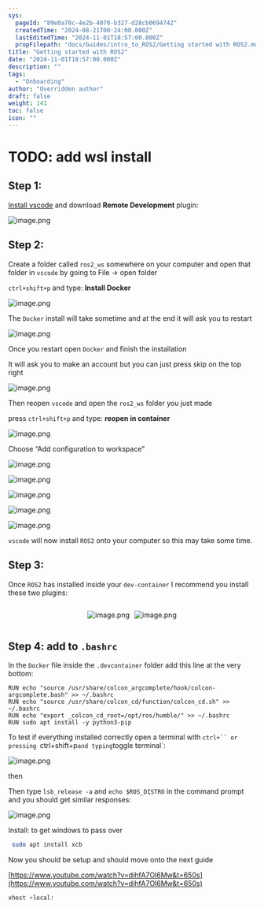 ```yaml
---
sys:
  pageId: "89e0a78c-4e2b-4070-b327-d28cb0694742"
  createdTime: "2024-08-21T00:24:00.000Z"
  lastEditedTime: "2024-11-01T18:57:00.000Z"
  propFilepath: "docs/Guides/intro_to_ROS2/Getting started with ROS2.md"
title: "Getting started with ROS2"
date: "2024-11-01T18:57:00.000Z"
description: ""
tags:
  - "Onboarding"
author: "Overridden author"
draft: false
weight: 141
toc: false
icon: ""
---
```


# TODO: add wsl install

## Step 1:

[Install vscode](https://code.visualstudio.com/download) and download **Remote Development** plugin:

![image.png](https://prod-files-secure.s3.us-west-2.amazonaws.com/d518164a-d88e-44d1-a4ee-3adb3bd8bce0/efb52993-1881-4a40-b95e-6f020334f022/image.png?X-Amz-Algorithm=AWS4-HMAC-SHA256&X-Amz-Content-Sha256=UNSIGNED-PAYLOAD&X-Amz-Credential=ASIAZI2LB4663YUOIVFG%2F20250328%2Fus-west-2%2Fs3%2Faws4_request&X-Amz-Date=20250328T131812Z&X-Amz-Expires=3600&X-Amz-Security-Token=IQoJb3JpZ2luX2VjEPX%2F%2F%2F%2F%2F%2F%2F%2F%2F%2FwEaCXVzLXdlc3QtMiJGMEQCIHRPzD1qybH3tszcnZj2l%2BY67wrHLq5Ml%2FrbbVR2lqfeAiAvdT6zdV%2Fb5%2BgCrqUOagDLEU2PLJAU4e1R%2BfMZwE%2F0%2Fyr%2FAwheEAAaDDYzNzQyMzE4MzgwNSIMzUVSKcD80PlQLt5dKtwDiYWksJ3eTnAocHC6%2BQ07CvSsj2UCSXIWxhAjjXce5fJiPJ56rXi5wPbDoTyAPWwUUJaumxzjM%2Bodo%2BmHpVIktghcfLypsA9mAwuOwTBt1ApVjeVhJ6uxakyWJTrBZDrRZVEKyhMUgttLTGCOz3snrnAylhmsoV4UTZXU5s%2FWw74D9yDbsEzZMC0DBF%2Bdy3U%2F2CUjFuQ8AbyHz8%2FJ8KH%2FU%2FeR1c55EnykyqzGqwyIeIVF0lOd4UpzqblKRjT7ncPlfNnZPy3DWpM%2F9rKlHfH289P%2BpeDocpqm0JGF2M65pbnaWNSrDnFpiSyWmK6cMrWo9pwi8XA96Ps79KxPCJdmX5DM2sjjkwFdzXvOs6uPakPqJmuG5XcO9%2BY24fKVaOYXBQ6Gls%2F9srwLLmerYFOlP14NyXQFgtxqF6Yswd%2FLfD8XrGeFwOQLUTHxy1XxfX3k5gChpqd%2FTgkQY3h3TOHDed8yEj81TViOe8NlKOdmfA%2Bv6dectmi8BRrjOtevj2Q28D7Xx3NRwWdVg2OnPJgBKly9PUdJE3Bh7vaxO0coTN8rO8RoHHmZbwVcC247kmGNI%2FXmNZSPnXmBoM%2B8d3Xg04%2FbO0hY49oD5ITX955nGbM1%2F4%2F3o%2Fi2JAFZsxww%2FrCavwY6pgHir1zUFYBhbTLLvZGi20%2B5SXxfwOmK55GfXrEnxYEmHyNyEJkB0f4JtvmlweN8V1HzfNr%2Bc26FFaPzOMWDQcpwQgowhThhQ6v2YPaW%2FM6npH3cIr8j9IpO2g9ZPiKsr%2FvrnJqeHM2sLg648DGrW%2Fo2htjva3Sq5TvXcA1zYXF%2F6ScYmizAtfNdVHRzGRo4%2FOGwHm%2BUZAtMuBspLJBAJbxpaeup%2BZ%2Fo&X-Amz-Signature=69c9ea681652c1581f46f1bf1abc7566b9de81dbc4183d7d3992458183771f26&X-Amz-SignedHeaders=host&x-id=GetObject)

## Step 2:

Create a folder called `ros2_ws` somewhere on your computer and open that folder in `vscode` by going to File → open folder 

`ctrl+shift+p` and type: **Install Docker**

![image.png](https://prod-files-secure.s3.us-west-2.amazonaws.com/d518164a-d88e-44d1-a4ee-3adb3bd8bce0/2269dc0e-1cd5-47ff-bceb-c04ad9b2eab0/image.png?X-Amz-Algorithm=AWS4-HMAC-SHA256&X-Amz-Content-Sha256=UNSIGNED-PAYLOAD&X-Amz-Credential=ASIAZI2LB4663YUOIVFG%2F20250328%2Fus-west-2%2Fs3%2Faws4_request&X-Amz-Date=20250328T131812Z&X-Amz-Expires=3600&X-Amz-Security-Token=IQoJb3JpZ2luX2VjEPX%2F%2F%2F%2F%2F%2F%2F%2F%2F%2FwEaCXVzLXdlc3QtMiJGMEQCIHRPzD1qybH3tszcnZj2l%2BY67wrHLq5Ml%2FrbbVR2lqfeAiAvdT6zdV%2Fb5%2BgCrqUOagDLEU2PLJAU4e1R%2BfMZwE%2F0%2Fyr%2FAwheEAAaDDYzNzQyMzE4MzgwNSIMzUVSKcD80PlQLt5dKtwDiYWksJ3eTnAocHC6%2BQ07CvSsj2UCSXIWxhAjjXce5fJiPJ56rXi5wPbDoTyAPWwUUJaumxzjM%2Bodo%2BmHpVIktghcfLypsA9mAwuOwTBt1ApVjeVhJ6uxakyWJTrBZDrRZVEKyhMUgttLTGCOz3snrnAylhmsoV4UTZXU5s%2FWw74D9yDbsEzZMC0DBF%2Bdy3U%2F2CUjFuQ8AbyHz8%2FJ8KH%2FU%2FeR1c55EnykyqzGqwyIeIVF0lOd4UpzqblKRjT7ncPlfNnZPy3DWpM%2F9rKlHfH289P%2BpeDocpqm0JGF2M65pbnaWNSrDnFpiSyWmK6cMrWo9pwi8XA96Ps79KxPCJdmX5DM2sjjkwFdzXvOs6uPakPqJmuG5XcO9%2BY24fKVaOYXBQ6Gls%2F9srwLLmerYFOlP14NyXQFgtxqF6Yswd%2FLfD8XrGeFwOQLUTHxy1XxfX3k5gChpqd%2FTgkQY3h3TOHDed8yEj81TViOe8NlKOdmfA%2Bv6dectmi8BRrjOtevj2Q28D7Xx3NRwWdVg2OnPJgBKly9PUdJE3Bh7vaxO0coTN8rO8RoHHmZbwVcC247kmGNI%2FXmNZSPnXmBoM%2B8d3Xg04%2FbO0hY49oD5ITX955nGbM1%2F4%2F3o%2Fi2JAFZsxww%2FrCavwY6pgHir1zUFYBhbTLLvZGi20%2B5SXxfwOmK55GfXrEnxYEmHyNyEJkB0f4JtvmlweN8V1HzfNr%2Bc26FFaPzOMWDQcpwQgowhThhQ6v2YPaW%2FM6npH3cIr8j9IpO2g9ZPiKsr%2FvrnJqeHM2sLg648DGrW%2Fo2htjva3Sq5TvXcA1zYXF%2F6ScYmizAtfNdVHRzGRo4%2FOGwHm%2BUZAtMuBspLJBAJbxpaeup%2BZ%2Fo&X-Amz-Signature=57a85f4f5f55300b99469ec74575ef68b37414646cc7257a784c7b1025c0fd6b&X-Amz-SignedHeaders=host&x-id=GetObject)

The `Docker` install will take sometime and at the end it will ask you to restart

![image.png](https://prod-files-secure.s3.us-west-2.amazonaws.com/d518164a-d88e-44d1-a4ee-3adb3bd8bce0/ed233f78-be33-4b1f-b89c-9c346c0e961e/image.png?X-Amz-Algorithm=AWS4-HMAC-SHA256&X-Amz-Content-Sha256=UNSIGNED-PAYLOAD&X-Amz-Credential=ASIAZI2LB4663YUOIVFG%2F20250328%2Fus-west-2%2Fs3%2Faws4_request&X-Amz-Date=20250328T131812Z&X-Amz-Expires=3600&X-Amz-Security-Token=IQoJb3JpZ2luX2VjEPX%2F%2F%2F%2F%2F%2F%2F%2F%2F%2FwEaCXVzLXdlc3QtMiJGMEQCIHRPzD1qybH3tszcnZj2l%2BY67wrHLq5Ml%2FrbbVR2lqfeAiAvdT6zdV%2Fb5%2BgCrqUOagDLEU2PLJAU4e1R%2BfMZwE%2F0%2Fyr%2FAwheEAAaDDYzNzQyMzE4MzgwNSIMzUVSKcD80PlQLt5dKtwDiYWksJ3eTnAocHC6%2BQ07CvSsj2UCSXIWxhAjjXce5fJiPJ56rXi5wPbDoTyAPWwUUJaumxzjM%2Bodo%2BmHpVIktghcfLypsA9mAwuOwTBt1ApVjeVhJ6uxakyWJTrBZDrRZVEKyhMUgttLTGCOz3snrnAylhmsoV4UTZXU5s%2FWw74D9yDbsEzZMC0DBF%2Bdy3U%2F2CUjFuQ8AbyHz8%2FJ8KH%2FU%2FeR1c55EnykyqzGqwyIeIVF0lOd4UpzqblKRjT7ncPlfNnZPy3DWpM%2F9rKlHfH289P%2BpeDocpqm0JGF2M65pbnaWNSrDnFpiSyWmK6cMrWo9pwi8XA96Ps79KxPCJdmX5DM2sjjkwFdzXvOs6uPakPqJmuG5XcO9%2BY24fKVaOYXBQ6Gls%2F9srwLLmerYFOlP14NyXQFgtxqF6Yswd%2FLfD8XrGeFwOQLUTHxy1XxfX3k5gChpqd%2FTgkQY3h3TOHDed8yEj81TViOe8NlKOdmfA%2Bv6dectmi8BRrjOtevj2Q28D7Xx3NRwWdVg2OnPJgBKly9PUdJE3Bh7vaxO0coTN8rO8RoHHmZbwVcC247kmGNI%2FXmNZSPnXmBoM%2B8d3Xg04%2FbO0hY49oD5ITX955nGbM1%2F4%2F3o%2Fi2JAFZsxww%2FrCavwY6pgHir1zUFYBhbTLLvZGi20%2B5SXxfwOmK55GfXrEnxYEmHyNyEJkB0f4JtvmlweN8V1HzfNr%2Bc26FFaPzOMWDQcpwQgowhThhQ6v2YPaW%2FM6npH3cIr8j9IpO2g9ZPiKsr%2FvrnJqeHM2sLg648DGrW%2Fo2htjva3Sq5TvXcA1zYXF%2F6ScYmizAtfNdVHRzGRo4%2FOGwHm%2BUZAtMuBspLJBAJbxpaeup%2BZ%2Fo&X-Amz-Signature=986a76f8c8e962d88baee997dd1c8471f3cdcff0b379e8686b3e018138fbe5cd&X-Amz-SignedHeaders=host&x-id=GetObject)

Once you restart open `Docker` and finish the installation

It will ask you to make an account but you can just press skip on the top right

![image.png](https://prod-files-secure.s3.us-west-2.amazonaws.com/d518164a-d88e-44d1-a4ee-3adb3bd8bce0/21010ad9-1659-4fd9-9f59-9932a09b2a3d/image.png?X-Amz-Algorithm=AWS4-HMAC-SHA256&X-Amz-Content-Sha256=UNSIGNED-PAYLOAD&X-Amz-Credential=ASIAZI2LB4663YUOIVFG%2F20250328%2Fus-west-2%2Fs3%2Faws4_request&X-Amz-Date=20250328T131812Z&X-Amz-Expires=3600&X-Amz-Security-Token=IQoJb3JpZ2luX2VjEPX%2F%2F%2F%2F%2F%2F%2F%2F%2F%2FwEaCXVzLXdlc3QtMiJGMEQCIHRPzD1qybH3tszcnZj2l%2BY67wrHLq5Ml%2FrbbVR2lqfeAiAvdT6zdV%2Fb5%2BgCrqUOagDLEU2PLJAU4e1R%2BfMZwE%2F0%2Fyr%2FAwheEAAaDDYzNzQyMzE4MzgwNSIMzUVSKcD80PlQLt5dKtwDiYWksJ3eTnAocHC6%2BQ07CvSsj2UCSXIWxhAjjXce5fJiPJ56rXi5wPbDoTyAPWwUUJaumxzjM%2Bodo%2BmHpVIktghcfLypsA9mAwuOwTBt1ApVjeVhJ6uxakyWJTrBZDrRZVEKyhMUgttLTGCOz3snrnAylhmsoV4UTZXU5s%2FWw74D9yDbsEzZMC0DBF%2Bdy3U%2F2CUjFuQ8AbyHz8%2FJ8KH%2FU%2FeR1c55EnykyqzGqwyIeIVF0lOd4UpzqblKRjT7ncPlfNnZPy3DWpM%2F9rKlHfH289P%2BpeDocpqm0JGF2M65pbnaWNSrDnFpiSyWmK6cMrWo9pwi8XA96Ps79KxPCJdmX5DM2sjjkwFdzXvOs6uPakPqJmuG5XcO9%2BY24fKVaOYXBQ6Gls%2F9srwLLmerYFOlP14NyXQFgtxqF6Yswd%2FLfD8XrGeFwOQLUTHxy1XxfX3k5gChpqd%2FTgkQY3h3TOHDed8yEj81TViOe8NlKOdmfA%2Bv6dectmi8BRrjOtevj2Q28D7Xx3NRwWdVg2OnPJgBKly9PUdJE3Bh7vaxO0coTN8rO8RoHHmZbwVcC247kmGNI%2FXmNZSPnXmBoM%2B8d3Xg04%2FbO0hY49oD5ITX955nGbM1%2F4%2F3o%2Fi2JAFZsxww%2FrCavwY6pgHir1zUFYBhbTLLvZGi20%2B5SXxfwOmK55GfXrEnxYEmHyNyEJkB0f4JtvmlweN8V1HzfNr%2Bc26FFaPzOMWDQcpwQgowhThhQ6v2YPaW%2FM6npH3cIr8j9IpO2g9ZPiKsr%2FvrnJqeHM2sLg648DGrW%2Fo2htjva3Sq5TvXcA1zYXF%2F6ScYmizAtfNdVHRzGRo4%2FOGwHm%2BUZAtMuBspLJBAJbxpaeup%2BZ%2Fo&X-Amz-Signature=04a6806f43012824300f067c91b118338649cf0ce92eebfc0a155a86195fe2e5&X-Amz-SignedHeaders=host&x-id=GetObject)

Then reopen `vscode` and open the `ros2_ws` folder you just made

press `ctrl+shift+p` and type: **reopen in container**

![image.png](https://prod-files-secure.s3.us-west-2.amazonaws.com/d518164a-d88e-44d1-a4ee-3adb3bd8bce0/4e93b8c2-41ad-488c-8095-c74205196118/image.png?X-Amz-Algorithm=AWS4-HMAC-SHA256&X-Amz-Content-Sha256=UNSIGNED-PAYLOAD&X-Amz-Credential=ASIAZI2LB4663YUOIVFG%2F20250328%2Fus-west-2%2Fs3%2Faws4_request&X-Amz-Date=20250328T131812Z&X-Amz-Expires=3600&X-Amz-Security-Token=IQoJb3JpZ2luX2VjEPX%2F%2F%2F%2F%2F%2F%2F%2F%2F%2FwEaCXVzLXdlc3QtMiJGMEQCIHRPzD1qybH3tszcnZj2l%2BY67wrHLq5Ml%2FrbbVR2lqfeAiAvdT6zdV%2Fb5%2BgCrqUOagDLEU2PLJAU4e1R%2BfMZwE%2F0%2Fyr%2FAwheEAAaDDYzNzQyMzE4MzgwNSIMzUVSKcD80PlQLt5dKtwDiYWksJ3eTnAocHC6%2BQ07CvSsj2UCSXIWxhAjjXce5fJiPJ56rXi5wPbDoTyAPWwUUJaumxzjM%2Bodo%2BmHpVIktghcfLypsA9mAwuOwTBt1ApVjeVhJ6uxakyWJTrBZDrRZVEKyhMUgttLTGCOz3snrnAylhmsoV4UTZXU5s%2FWw74D9yDbsEzZMC0DBF%2Bdy3U%2F2CUjFuQ8AbyHz8%2FJ8KH%2FU%2FeR1c55EnykyqzGqwyIeIVF0lOd4UpzqblKRjT7ncPlfNnZPy3DWpM%2F9rKlHfH289P%2BpeDocpqm0JGF2M65pbnaWNSrDnFpiSyWmK6cMrWo9pwi8XA96Ps79KxPCJdmX5DM2sjjkwFdzXvOs6uPakPqJmuG5XcO9%2BY24fKVaOYXBQ6Gls%2F9srwLLmerYFOlP14NyXQFgtxqF6Yswd%2FLfD8XrGeFwOQLUTHxy1XxfX3k5gChpqd%2FTgkQY3h3TOHDed8yEj81TViOe8NlKOdmfA%2Bv6dectmi8BRrjOtevj2Q28D7Xx3NRwWdVg2OnPJgBKly9PUdJE3Bh7vaxO0coTN8rO8RoHHmZbwVcC247kmGNI%2FXmNZSPnXmBoM%2B8d3Xg04%2FbO0hY49oD5ITX955nGbM1%2F4%2F3o%2Fi2JAFZsxww%2FrCavwY6pgHir1zUFYBhbTLLvZGi20%2B5SXxfwOmK55GfXrEnxYEmHyNyEJkB0f4JtvmlweN8V1HzfNr%2Bc26FFaPzOMWDQcpwQgowhThhQ6v2YPaW%2FM6npH3cIr8j9IpO2g9ZPiKsr%2FvrnJqeHM2sLg648DGrW%2Fo2htjva3Sq5TvXcA1zYXF%2F6ScYmizAtfNdVHRzGRo4%2FOGwHm%2BUZAtMuBspLJBAJbxpaeup%2BZ%2Fo&X-Amz-Signature=a9dc5049dbd161fd95cf83a84aadfef7f480a245f0a305513426b527f6444fa0&X-Amz-SignedHeaders=host&x-id=GetObject)

Choose “Add configuration to workspace”

![image.png](https://prod-files-secure.s3.us-west-2.amazonaws.com/d518164a-d88e-44d1-a4ee-3adb3bd8bce0/9560b282-5060-4989-ba37-97e7b2c22476/image.png?X-Amz-Algorithm=AWS4-HMAC-SHA256&X-Amz-Content-Sha256=UNSIGNED-PAYLOAD&X-Amz-Credential=ASIAZI2LB4663YUOIVFG%2F20250328%2Fus-west-2%2Fs3%2Faws4_request&X-Amz-Date=20250328T131812Z&X-Amz-Expires=3600&X-Amz-Security-Token=IQoJb3JpZ2luX2VjEPX%2F%2F%2F%2F%2F%2F%2F%2F%2F%2FwEaCXVzLXdlc3QtMiJGMEQCIHRPzD1qybH3tszcnZj2l%2BY67wrHLq5Ml%2FrbbVR2lqfeAiAvdT6zdV%2Fb5%2BgCrqUOagDLEU2PLJAU4e1R%2BfMZwE%2F0%2Fyr%2FAwheEAAaDDYzNzQyMzE4MzgwNSIMzUVSKcD80PlQLt5dKtwDiYWksJ3eTnAocHC6%2BQ07CvSsj2UCSXIWxhAjjXce5fJiPJ56rXi5wPbDoTyAPWwUUJaumxzjM%2Bodo%2BmHpVIktghcfLypsA9mAwuOwTBt1ApVjeVhJ6uxakyWJTrBZDrRZVEKyhMUgttLTGCOz3snrnAylhmsoV4UTZXU5s%2FWw74D9yDbsEzZMC0DBF%2Bdy3U%2F2CUjFuQ8AbyHz8%2FJ8KH%2FU%2FeR1c55EnykyqzGqwyIeIVF0lOd4UpzqblKRjT7ncPlfNnZPy3DWpM%2F9rKlHfH289P%2BpeDocpqm0JGF2M65pbnaWNSrDnFpiSyWmK6cMrWo9pwi8XA96Ps79KxPCJdmX5DM2sjjkwFdzXvOs6uPakPqJmuG5XcO9%2BY24fKVaOYXBQ6Gls%2F9srwLLmerYFOlP14NyXQFgtxqF6Yswd%2FLfD8XrGeFwOQLUTHxy1XxfX3k5gChpqd%2FTgkQY3h3TOHDed8yEj81TViOe8NlKOdmfA%2Bv6dectmi8BRrjOtevj2Q28D7Xx3NRwWdVg2OnPJgBKly9PUdJE3Bh7vaxO0coTN8rO8RoHHmZbwVcC247kmGNI%2FXmNZSPnXmBoM%2B8d3Xg04%2FbO0hY49oD5ITX955nGbM1%2F4%2F3o%2Fi2JAFZsxww%2FrCavwY6pgHir1zUFYBhbTLLvZGi20%2B5SXxfwOmK55GfXrEnxYEmHyNyEJkB0f4JtvmlweN8V1HzfNr%2Bc26FFaPzOMWDQcpwQgowhThhQ6v2YPaW%2FM6npH3cIr8j9IpO2g9ZPiKsr%2FvrnJqeHM2sLg648DGrW%2Fo2htjva3Sq5TvXcA1zYXF%2F6ScYmizAtfNdVHRzGRo4%2FOGwHm%2BUZAtMuBspLJBAJbxpaeup%2BZ%2Fo&X-Amz-Signature=5293e6155985bbe9da3021c16edcaf5e9afd0b27d6c2b86e05f6adedcad68d95&X-Amz-SignedHeaders=host&x-id=GetObject)

![image.png](https://prod-files-secure.s3.us-west-2.amazonaws.com/d518164a-d88e-44d1-a4ee-3adb3bd8bce0/2ee63f81-886b-48e8-a553-dc6e5eac99e4/image.png?X-Amz-Algorithm=AWS4-HMAC-SHA256&X-Amz-Content-Sha256=UNSIGNED-PAYLOAD&X-Amz-Credential=ASIAZI2LB4663YUOIVFG%2F20250328%2Fus-west-2%2Fs3%2Faws4_request&X-Amz-Date=20250328T131812Z&X-Amz-Expires=3600&X-Amz-Security-Token=IQoJb3JpZ2luX2VjEPX%2F%2F%2F%2F%2F%2F%2F%2F%2F%2FwEaCXVzLXdlc3QtMiJGMEQCIHRPzD1qybH3tszcnZj2l%2BY67wrHLq5Ml%2FrbbVR2lqfeAiAvdT6zdV%2Fb5%2BgCrqUOagDLEU2PLJAU4e1R%2BfMZwE%2F0%2Fyr%2FAwheEAAaDDYzNzQyMzE4MzgwNSIMzUVSKcD80PlQLt5dKtwDiYWksJ3eTnAocHC6%2BQ07CvSsj2UCSXIWxhAjjXce5fJiPJ56rXi5wPbDoTyAPWwUUJaumxzjM%2Bodo%2BmHpVIktghcfLypsA9mAwuOwTBt1ApVjeVhJ6uxakyWJTrBZDrRZVEKyhMUgttLTGCOz3snrnAylhmsoV4UTZXU5s%2FWw74D9yDbsEzZMC0DBF%2Bdy3U%2F2CUjFuQ8AbyHz8%2FJ8KH%2FU%2FeR1c55EnykyqzGqwyIeIVF0lOd4UpzqblKRjT7ncPlfNnZPy3DWpM%2F9rKlHfH289P%2BpeDocpqm0JGF2M65pbnaWNSrDnFpiSyWmK6cMrWo9pwi8XA96Ps79KxPCJdmX5DM2sjjkwFdzXvOs6uPakPqJmuG5XcO9%2BY24fKVaOYXBQ6Gls%2F9srwLLmerYFOlP14NyXQFgtxqF6Yswd%2FLfD8XrGeFwOQLUTHxy1XxfX3k5gChpqd%2FTgkQY3h3TOHDed8yEj81TViOe8NlKOdmfA%2Bv6dectmi8BRrjOtevj2Q28D7Xx3NRwWdVg2OnPJgBKly9PUdJE3Bh7vaxO0coTN8rO8RoHHmZbwVcC247kmGNI%2FXmNZSPnXmBoM%2B8d3Xg04%2FbO0hY49oD5ITX955nGbM1%2F4%2F3o%2Fi2JAFZsxww%2FrCavwY6pgHir1zUFYBhbTLLvZGi20%2B5SXxfwOmK55GfXrEnxYEmHyNyEJkB0f4JtvmlweN8V1HzfNr%2Bc26FFaPzOMWDQcpwQgowhThhQ6v2YPaW%2FM6npH3cIr8j9IpO2g9ZPiKsr%2FvrnJqeHM2sLg648DGrW%2Fo2htjva3Sq5TvXcA1zYXF%2F6ScYmizAtfNdVHRzGRo4%2FOGwHm%2BUZAtMuBspLJBAJbxpaeup%2BZ%2Fo&X-Amz-Signature=ad2c97b382e1680ba94c979cd86dd99d8db8c361c9eec4d3af4f5f28bef32a18&X-Amz-SignedHeaders=host&x-id=GetObject)

![image.png](https://prod-files-secure.s3.us-west-2.amazonaws.com/d518164a-d88e-44d1-a4ee-3adb3bd8bce0/ae1580b2-b048-407e-aed9-b584224a7a04/image.png?X-Amz-Algorithm=AWS4-HMAC-SHA256&X-Amz-Content-Sha256=UNSIGNED-PAYLOAD&X-Amz-Credential=ASIAZI2LB4663YUOIVFG%2F20250328%2Fus-west-2%2Fs3%2Faws4_request&X-Amz-Date=20250328T131812Z&X-Amz-Expires=3600&X-Amz-Security-Token=IQoJb3JpZ2luX2VjEPX%2F%2F%2F%2F%2F%2F%2F%2F%2F%2FwEaCXVzLXdlc3QtMiJGMEQCIHRPzD1qybH3tszcnZj2l%2BY67wrHLq5Ml%2FrbbVR2lqfeAiAvdT6zdV%2Fb5%2BgCrqUOagDLEU2PLJAU4e1R%2BfMZwE%2F0%2Fyr%2FAwheEAAaDDYzNzQyMzE4MzgwNSIMzUVSKcD80PlQLt5dKtwDiYWksJ3eTnAocHC6%2BQ07CvSsj2UCSXIWxhAjjXce5fJiPJ56rXi5wPbDoTyAPWwUUJaumxzjM%2Bodo%2BmHpVIktghcfLypsA9mAwuOwTBt1ApVjeVhJ6uxakyWJTrBZDrRZVEKyhMUgttLTGCOz3snrnAylhmsoV4UTZXU5s%2FWw74D9yDbsEzZMC0DBF%2Bdy3U%2F2CUjFuQ8AbyHz8%2FJ8KH%2FU%2FeR1c55EnykyqzGqwyIeIVF0lOd4UpzqblKRjT7ncPlfNnZPy3DWpM%2F9rKlHfH289P%2BpeDocpqm0JGF2M65pbnaWNSrDnFpiSyWmK6cMrWo9pwi8XA96Ps79KxPCJdmX5DM2sjjkwFdzXvOs6uPakPqJmuG5XcO9%2BY24fKVaOYXBQ6Gls%2F9srwLLmerYFOlP14NyXQFgtxqF6Yswd%2FLfD8XrGeFwOQLUTHxy1XxfX3k5gChpqd%2FTgkQY3h3TOHDed8yEj81TViOe8NlKOdmfA%2Bv6dectmi8BRrjOtevj2Q28D7Xx3NRwWdVg2OnPJgBKly9PUdJE3Bh7vaxO0coTN8rO8RoHHmZbwVcC247kmGNI%2FXmNZSPnXmBoM%2B8d3Xg04%2FbO0hY49oD5ITX955nGbM1%2F4%2F3o%2Fi2JAFZsxww%2FrCavwY6pgHir1zUFYBhbTLLvZGi20%2B5SXxfwOmK55GfXrEnxYEmHyNyEJkB0f4JtvmlweN8V1HzfNr%2Bc26FFaPzOMWDQcpwQgowhThhQ6v2YPaW%2FM6npH3cIr8j9IpO2g9ZPiKsr%2FvrnJqeHM2sLg648DGrW%2Fo2htjva3Sq5TvXcA1zYXF%2F6ScYmizAtfNdVHRzGRo4%2FOGwHm%2BUZAtMuBspLJBAJbxpaeup%2BZ%2Fo&X-Amz-Signature=a80c1baa9f3299124f1da4bffe98b2fd50bc3a64736cfbc18b9f35143ee7fd9c&X-Amz-SignedHeaders=host&x-id=GetObject)

![image.png](https://prod-files-secure.s3.us-west-2.amazonaws.com/d518164a-d88e-44d1-a4ee-3adb3bd8bce0/53255b28-f75e-430f-b9e3-c0ac8577e42b/image.png?X-Amz-Algorithm=AWS4-HMAC-SHA256&X-Amz-Content-Sha256=UNSIGNED-PAYLOAD&X-Amz-Credential=ASIAZI2LB4663YUOIVFG%2F20250328%2Fus-west-2%2Fs3%2Faws4_request&X-Amz-Date=20250328T131812Z&X-Amz-Expires=3600&X-Amz-Security-Token=IQoJb3JpZ2luX2VjEPX%2F%2F%2F%2F%2F%2F%2F%2F%2F%2FwEaCXVzLXdlc3QtMiJGMEQCIHRPzD1qybH3tszcnZj2l%2BY67wrHLq5Ml%2FrbbVR2lqfeAiAvdT6zdV%2Fb5%2BgCrqUOagDLEU2PLJAU4e1R%2BfMZwE%2F0%2Fyr%2FAwheEAAaDDYzNzQyMzE4MzgwNSIMzUVSKcD80PlQLt5dKtwDiYWksJ3eTnAocHC6%2BQ07CvSsj2UCSXIWxhAjjXce5fJiPJ56rXi5wPbDoTyAPWwUUJaumxzjM%2Bodo%2BmHpVIktghcfLypsA9mAwuOwTBt1ApVjeVhJ6uxakyWJTrBZDrRZVEKyhMUgttLTGCOz3snrnAylhmsoV4UTZXU5s%2FWw74D9yDbsEzZMC0DBF%2Bdy3U%2F2CUjFuQ8AbyHz8%2FJ8KH%2FU%2FeR1c55EnykyqzGqwyIeIVF0lOd4UpzqblKRjT7ncPlfNnZPy3DWpM%2F9rKlHfH289P%2BpeDocpqm0JGF2M65pbnaWNSrDnFpiSyWmK6cMrWo9pwi8XA96Ps79KxPCJdmX5DM2sjjkwFdzXvOs6uPakPqJmuG5XcO9%2BY24fKVaOYXBQ6Gls%2F9srwLLmerYFOlP14NyXQFgtxqF6Yswd%2FLfD8XrGeFwOQLUTHxy1XxfX3k5gChpqd%2FTgkQY3h3TOHDed8yEj81TViOe8NlKOdmfA%2Bv6dectmi8BRrjOtevj2Q28D7Xx3NRwWdVg2OnPJgBKly9PUdJE3Bh7vaxO0coTN8rO8RoHHmZbwVcC247kmGNI%2FXmNZSPnXmBoM%2B8d3Xg04%2FbO0hY49oD5ITX955nGbM1%2F4%2F3o%2Fi2JAFZsxww%2FrCavwY6pgHir1zUFYBhbTLLvZGi20%2B5SXxfwOmK55GfXrEnxYEmHyNyEJkB0f4JtvmlweN8V1HzfNr%2Bc26FFaPzOMWDQcpwQgowhThhQ6v2YPaW%2FM6npH3cIr8j9IpO2g9ZPiKsr%2FvrnJqeHM2sLg648DGrW%2Fo2htjva3Sq5TvXcA1zYXF%2F6ScYmizAtfNdVHRzGRo4%2FOGwHm%2BUZAtMuBspLJBAJbxpaeup%2BZ%2Fo&X-Amz-Signature=acc2c4a5c22c3940458a3450120f8fb594207759cec55fffa62bbc1ad89aeb88&X-Amz-SignedHeaders=host&x-id=GetObject)

![image.png](https://prod-files-secure.s3.us-west-2.amazonaws.com/d518164a-d88e-44d1-a4ee-3adb3bd8bce0/7c562767-5af9-4ffb-97d1-327bcdf4ee00/image.png?X-Amz-Algorithm=AWS4-HMAC-SHA256&X-Amz-Content-Sha256=UNSIGNED-PAYLOAD&X-Amz-Credential=ASIAZI2LB4663YUOIVFG%2F20250328%2Fus-west-2%2Fs3%2Faws4_request&X-Amz-Date=20250328T131812Z&X-Amz-Expires=3600&X-Amz-Security-Token=IQoJb3JpZ2luX2VjEPX%2F%2F%2F%2F%2F%2F%2F%2F%2F%2FwEaCXVzLXdlc3QtMiJGMEQCIHRPzD1qybH3tszcnZj2l%2BY67wrHLq5Ml%2FrbbVR2lqfeAiAvdT6zdV%2Fb5%2BgCrqUOagDLEU2PLJAU4e1R%2BfMZwE%2F0%2Fyr%2FAwheEAAaDDYzNzQyMzE4MzgwNSIMzUVSKcD80PlQLt5dKtwDiYWksJ3eTnAocHC6%2BQ07CvSsj2UCSXIWxhAjjXce5fJiPJ56rXi5wPbDoTyAPWwUUJaumxzjM%2Bodo%2BmHpVIktghcfLypsA9mAwuOwTBt1ApVjeVhJ6uxakyWJTrBZDrRZVEKyhMUgttLTGCOz3snrnAylhmsoV4UTZXU5s%2FWw74D9yDbsEzZMC0DBF%2Bdy3U%2F2CUjFuQ8AbyHz8%2FJ8KH%2FU%2FeR1c55EnykyqzGqwyIeIVF0lOd4UpzqblKRjT7ncPlfNnZPy3DWpM%2F9rKlHfH289P%2BpeDocpqm0JGF2M65pbnaWNSrDnFpiSyWmK6cMrWo9pwi8XA96Ps79KxPCJdmX5DM2sjjkwFdzXvOs6uPakPqJmuG5XcO9%2BY24fKVaOYXBQ6Gls%2F9srwLLmerYFOlP14NyXQFgtxqF6Yswd%2FLfD8XrGeFwOQLUTHxy1XxfX3k5gChpqd%2FTgkQY3h3TOHDed8yEj81TViOe8NlKOdmfA%2Bv6dectmi8BRrjOtevj2Q28D7Xx3NRwWdVg2OnPJgBKly9PUdJE3Bh7vaxO0coTN8rO8RoHHmZbwVcC247kmGNI%2FXmNZSPnXmBoM%2B8d3Xg04%2FbO0hY49oD5ITX955nGbM1%2F4%2F3o%2Fi2JAFZsxww%2FrCavwY6pgHir1zUFYBhbTLLvZGi20%2B5SXxfwOmK55GfXrEnxYEmHyNyEJkB0f4JtvmlweN8V1HzfNr%2Bc26FFaPzOMWDQcpwQgowhThhQ6v2YPaW%2FM6npH3cIr8j9IpO2g9ZPiKsr%2FvrnJqeHM2sLg648DGrW%2Fo2htjva3Sq5TvXcA1zYXF%2F6ScYmizAtfNdVHRzGRo4%2FOGwHm%2BUZAtMuBspLJBAJbxpaeup%2BZ%2Fo&X-Amz-Signature=d0ac7ae6426aa62b8ba6afe3f564101b682dfe8cc278b61f4232efb0b9b6cde8&X-Amz-SignedHeaders=host&x-id=GetObject)

`vscode` will now install `ROS2` onto your computer so this may take some time.

## Step 3:

Once `ROS2` has installed inside your `dev-container` I recommend you install these two plugins:

<div style="display: flex;flex-direction: row; column-gap:10px; max-width: 630px;justify-content: center;">
<div>

![image.png](https://prod-files-secure.s3.us-west-2.amazonaws.com/d518164a-d88e-44d1-a4ee-3adb3bd8bce0/3fc3d550-5a54-4ba1-ba6b-faa01cdb7369/image.png?X-Amz-Algorithm=AWS4-HMAC-SHA256&X-Amz-Content-Sha256=UNSIGNED-PAYLOAD&X-Amz-Credential=ASIAZI2LB4666O6PPOXC%2F20250328%2Fus-west-2%2Fs3%2Faws4_request&X-Amz-Date=20250328T131814Z&X-Amz-Expires=3600&X-Amz-Security-Token=IQoJb3JpZ2luX2VjEPX%2F%2F%2F%2F%2F%2F%2F%2F%2F%2FwEaCXVzLXdlc3QtMiJHMEUCIEcHGf5FnOHWfRtOiGKlNffKWfB3Z%2FzVM0gxkgVg3IN7AiEAw8dYykd1BgBN9tWluPRexnM3y7PQv1tt1LQjE8MtTPYq%2FwMIXhAAGgw2Mzc0MjMxODM4MDUiDFIGjynI7QwBRXbnASrcA1JnKBXpyMWeUSVC%2B4cK1dd%2BprlcpfFsJo8NelS1hti8GwlFbPU4B4OFi4GUvvZ08GOD3Q7msQzOTOO9B36gek0U1sYZCPZdPL%2BiLYVKJbDhKn%2FNYGKwl2beAgb2OwlXkv6WHgA9l2GDNq7VCKSws1TIQJqq8y00e3rri6u%2BI8pl4Sdlad6H5Ns0dvaO%2FVyyO4gv0EKd4npJbMN3sB3j9mcHiyB%2BNdg%2B1YG4pgIGZcqPua%2FurAQ%2B1jawv%2BTNdYaw%2FIMCc7SzRmL5fGjIbkGvtclmJSr627rvrlaPJShgpXvoCcVTmv9hWyQ0N%2B%2BUw7SXSMih0HXJ0XKxLlGKAXIb%2FCHELgNywYUD4keiWpHCsF5xN0d7AQ%2F4bgHzaFkIwyho1V%2FWoCqdUElPKiu%2BZFzSe6luL2MaO%2FMmkpP9PUGtnAdetqFcTLzcpb6rCopjXrv4tBintt0FF7ptANoCB6y1DXXp6SR03qygTOMp9kamrB3sJzPzXSpiJP60KAieMVcF0%2Fbzw0aaeEsD3kbK%2FJYv64e%2FcaUtb7rKetvDK2vfwqbvC%2BDG6icQzJvWR%2BJLG%2FUtyOX4KQd6iZt8dIucLKEH%2FiaivAYqtW8ZG6eUXzTnzLVT7dc%2BPG0qWj4h9QcRMOWwmr8GOqUB0RfMKUQHXgwmr2B4NYdlFqNaAa4JWFLQ%2B9giVWhG2epF8IuOxf1mmdF0SdfJkp1C3jE2DcDS2cf35%2FG7l70RIF3mZkx9%2Fe8mHM7j8sIrMjQuGpt0UBUxBxd6fHnuQaZ0R7GueF5oJWVU6dzaUWCiLhzy7oS0%2B6oEXqciKu6no61RMgMK2lviDgfp0IaFpxOZeMubCkkp5JNAAVD9Tw5XGr6D%2BQ4O&X-Amz-Signature=3b5222701e0e2128942b026976f90df5ad28d8cf5f8fb2b15fc7b43d070a7590&X-Amz-SignedHeaders=host&x-id=GetObject)

</div>
<div>

![image.png](https://prod-files-secure.s3.us-west-2.amazonaws.com/d518164a-d88e-44d1-a4ee-3adb3bd8bce0/d994cc66-13c2-4093-a5a3-f84cf4601a82/image.png?X-Amz-Algorithm=AWS4-HMAC-SHA256&X-Amz-Content-Sha256=UNSIGNED-PAYLOAD&X-Amz-Credential=ASIAZI2LB466XR7RDMQL%2F20250328%2Fus-west-2%2Fs3%2Faws4_request&X-Amz-Date=20250328T131820Z&X-Amz-Expires=3600&X-Amz-Security-Token=IQoJb3JpZ2luX2VjEPX%2F%2F%2F%2F%2F%2F%2F%2F%2F%2FwEaCXVzLXdlc3QtMiJGMEQCIGNXO0oih%2B4Mdv%2FlsKUDR2fO6ZXtfvencaihPBPzveW1AiBCsCxyuQ7sKYa2zk9G9AET8bgiQe7MkjHIy2dKr2b4fir%2FAwheEAAaDDYzNzQyMzE4MzgwNSIM1u7befhPvqVkL6ODKtwDGB5rWQjwuSLSfCBhEbex4eUKYN5I%2Be7DgnzajhF3KWZB6vIDPdtUOk%2Bf3JpFr75NtM1ltvSFwo53SikobpfRqQTt6J77Sjun3n%2BAvO7KIaXNLJZpsYOOTn%2B9i8OE%2BET2rnsOjFqau4kudrYyRBggFsm%2FpwHlgW%2BYV0RE5IoQRUskK%2F7u9UYjekhtYcz60ioATV%2B0F31Z4orS9G7Jhh2TLydwrBH%2BoDtAw2QQYjyEbxsy34m4nU%2FLFCJSaRJdwphHL7PrApe%2BmPVtYh5ZZMaXUrk24Pr6Ry%2B8zEJMxHfBORsasthcUYt2I%2FLo9bN%2B2QhTA1AiSB6AF16oizfijvljGU3498CEC46imPZHkLASOc4Qb5jPzCWucAMqGhbkuEl2WgNy8DwT6BOi1afMSpxgfpr6yzfxYsmmTB%2BOEMZwCbgoWI0NJccD9RDfo98OLTky235WDzkdY1%2FVRS%2BwEhkdPAmAQKlrmdjUaeAnoR%2FvkSrzQtr9NTBREeqOvJz7f3fHdPliE1CB4zWU7lytZ3tKmG6tyR%2FrtISOhI%2FL%2BZHaFkkrZ%2FExWhCKv6gWJKqoW%2BXdqpMoUsc3xdH2rCg8g997OxAQ85TeJVaQwz8xbOgrl3vIVMRTmI38j0yMu0Qw5bCavwY6pgGQ1Sl6CciR%2BlxjC7O9RkGBZtvMPUQNHmxUMIz4ij1J5az1H5XRZN9H3VeE40n7iIMSXuOdk%2FwlNJqoo7xPdp5nfCOit%2B77YJfWQkqrk3zAqDgnVDSonoPyTh4y7gfeWAzlgW6IFf58niBLtZX%2FLsgaNwTHBSWu8spIGaxVKqu8fOt9WxTSKPeZfZ%2FKKOtecrjQpdAJGtDI%2FhoDPEhIyZgk1FdTOzw2&X-Amz-Signature=df5f2b15aade67d1ecb8261151c72ee67927bfabec4fad829bc6f93f57daaf2b&X-Amz-SignedHeaders=host&x-id=GetObject)

</div>
</div>

## Step 4: add to `.bashrc`

In the `Docker` file inside the `.devcontainer` folder add this line at the very bottom: 

```docker
RUN echo "source /usr/share/colcon_argcomplete/hook/colcon-argcomplete.bash" >> ~/.bashrc
RUN echo "source /usr/share/colcon_cd/function/colcon_cd.sh" >> ~/.bashrc
RUN echo "export _colcon_cd_root=/opt/ros/humble/" >> ~/.bashrc
RUN sudo apt install -y python3-pip 
```

To test if everything installed correctly open a terminal with `ctrl+`` or pressing `ctrl+shift+p` and typing `toggle terminal`:

![image.png](https://prod-files-secure.s3.us-west-2.amazonaws.com/d518164a-d88e-44d1-a4ee-3adb3bd8bce0/6a4943d8-b04e-4c02-9a58-775f3384d1a5/image.png?X-Amz-Algorithm=AWS4-HMAC-SHA256&X-Amz-Content-Sha256=UNSIGNED-PAYLOAD&X-Amz-Credential=ASIAZI2LB4663YUOIVFG%2F20250328%2Fus-west-2%2Fs3%2Faws4_request&X-Amz-Date=20250328T131812Z&X-Amz-Expires=3600&X-Amz-Security-Token=IQoJb3JpZ2luX2VjEPX%2F%2F%2F%2F%2F%2F%2F%2F%2F%2FwEaCXVzLXdlc3QtMiJGMEQCIHRPzD1qybH3tszcnZj2l%2BY67wrHLq5Ml%2FrbbVR2lqfeAiAvdT6zdV%2Fb5%2BgCrqUOagDLEU2PLJAU4e1R%2BfMZwE%2F0%2Fyr%2FAwheEAAaDDYzNzQyMzE4MzgwNSIMzUVSKcD80PlQLt5dKtwDiYWksJ3eTnAocHC6%2BQ07CvSsj2UCSXIWxhAjjXce5fJiPJ56rXi5wPbDoTyAPWwUUJaumxzjM%2Bodo%2BmHpVIktghcfLypsA9mAwuOwTBt1ApVjeVhJ6uxakyWJTrBZDrRZVEKyhMUgttLTGCOz3snrnAylhmsoV4UTZXU5s%2FWw74D9yDbsEzZMC0DBF%2Bdy3U%2F2CUjFuQ8AbyHz8%2FJ8KH%2FU%2FeR1c55EnykyqzGqwyIeIVF0lOd4UpzqblKRjT7ncPlfNnZPy3DWpM%2F9rKlHfH289P%2BpeDocpqm0JGF2M65pbnaWNSrDnFpiSyWmK6cMrWo9pwi8XA96Ps79KxPCJdmX5DM2sjjkwFdzXvOs6uPakPqJmuG5XcO9%2BY24fKVaOYXBQ6Gls%2F9srwLLmerYFOlP14NyXQFgtxqF6Yswd%2FLfD8XrGeFwOQLUTHxy1XxfX3k5gChpqd%2FTgkQY3h3TOHDed8yEj81TViOe8NlKOdmfA%2Bv6dectmi8BRrjOtevj2Q28D7Xx3NRwWdVg2OnPJgBKly9PUdJE3Bh7vaxO0coTN8rO8RoHHmZbwVcC247kmGNI%2FXmNZSPnXmBoM%2B8d3Xg04%2FbO0hY49oD5ITX955nGbM1%2F4%2F3o%2Fi2JAFZsxww%2FrCavwY6pgHir1zUFYBhbTLLvZGi20%2B5SXxfwOmK55GfXrEnxYEmHyNyEJkB0f4JtvmlweN8V1HzfNr%2Bc26FFaPzOMWDQcpwQgowhThhQ6v2YPaW%2FM6npH3cIr8j9IpO2g9ZPiKsr%2FvrnJqeHM2sLg648DGrW%2Fo2htjva3Sq5TvXcA1zYXF%2F6ScYmizAtfNdVHRzGRo4%2FOGwHm%2BUZAtMuBspLJBAJbxpaeup%2BZ%2Fo&X-Amz-Signature=3cc0da4434690ede6812f9ea92228e36858076075226af51ab6daefc3b4a1d16&X-Amz-SignedHeaders=host&x-id=GetObject)

then 

Then type `lsb_release -a` and `echo $ROS_DISTRO` in the command prompt and you should get similar responses:

![image.png](https://prod-files-secure.s3.us-west-2.amazonaws.com/d518164a-d88e-44d1-a4ee-3adb3bd8bce0/3e635dec-a805-4e85-8b9e-d000e5b71a4e/image.png?X-Amz-Algorithm=AWS4-HMAC-SHA256&X-Amz-Content-Sha256=UNSIGNED-PAYLOAD&X-Amz-Credential=ASIAZI2LB4663YUOIVFG%2F20250328%2Fus-west-2%2Fs3%2Faws4_request&X-Amz-Date=20250328T131812Z&X-Amz-Expires=3600&X-Amz-Security-Token=IQoJb3JpZ2luX2VjEPX%2F%2F%2F%2F%2F%2F%2F%2F%2F%2FwEaCXVzLXdlc3QtMiJGMEQCIHRPzD1qybH3tszcnZj2l%2BY67wrHLq5Ml%2FrbbVR2lqfeAiAvdT6zdV%2Fb5%2BgCrqUOagDLEU2PLJAU4e1R%2BfMZwE%2F0%2Fyr%2FAwheEAAaDDYzNzQyMzE4MzgwNSIMzUVSKcD80PlQLt5dKtwDiYWksJ3eTnAocHC6%2BQ07CvSsj2UCSXIWxhAjjXce5fJiPJ56rXi5wPbDoTyAPWwUUJaumxzjM%2Bodo%2BmHpVIktghcfLypsA9mAwuOwTBt1ApVjeVhJ6uxakyWJTrBZDrRZVEKyhMUgttLTGCOz3snrnAylhmsoV4UTZXU5s%2FWw74D9yDbsEzZMC0DBF%2Bdy3U%2F2CUjFuQ8AbyHz8%2FJ8KH%2FU%2FeR1c55EnykyqzGqwyIeIVF0lOd4UpzqblKRjT7ncPlfNnZPy3DWpM%2F9rKlHfH289P%2BpeDocpqm0JGF2M65pbnaWNSrDnFpiSyWmK6cMrWo9pwi8XA96Ps79KxPCJdmX5DM2sjjkwFdzXvOs6uPakPqJmuG5XcO9%2BY24fKVaOYXBQ6Gls%2F9srwLLmerYFOlP14NyXQFgtxqF6Yswd%2FLfD8XrGeFwOQLUTHxy1XxfX3k5gChpqd%2FTgkQY3h3TOHDed8yEj81TViOe8NlKOdmfA%2Bv6dectmi8BRrjOtevj2Q28D7Xx3NRwWdVg2OnPJgBKly9PUdJE3Bh7vaxO0coTN8rO8RoHHmZbwVcC247kmGNI%2FXmNZSPnXmBoM%2B8d3Xg04%2FbO0hY49oD5ITX955nGbM1%2F4%2F3o%2Fi2JAFZsxww%2FrCavwY6pgHir1zUFYBhbTLLvZGi20%2B5SXxfwOmK55GfXrEnxYEmHyNyEJkB0f4JtvmlweN8V1HzfNr%2Bc26FFaPzOMWDQcpwQgowhThhQ6v2YPaW%2FM6npH3cIr8j9IpO2g9ZPiKsr%2FvrnJqeHM2sLg648DGrW%2Fo2htjva3Sq5TvXcA1zYXF%2F6ScYmizAtfNdVHRzGRo4%2FOGwHm%2BUZAtMuBspLJBAJbxpaeup%2BZ%2Fo&X-Amz-Signature=a7719b70c8441f5846b1ed2c3660164c4ea9929fdf1f409e29241758b019d1a5&X-Amz-SignedHeaders=host&x-id=GetObject)

Install:  to get windows to pass over

```bash
 sudo apt install xcb
```

Now you should be setup and should move onto the next guide 

[https://www.youtube.com/watch?v=dihfA7Ol6Mw&t=650s](https://www.youtube.com/watch?v=dihfA7Ol6Mw&t=650s)

```python
xhost +local:
```
